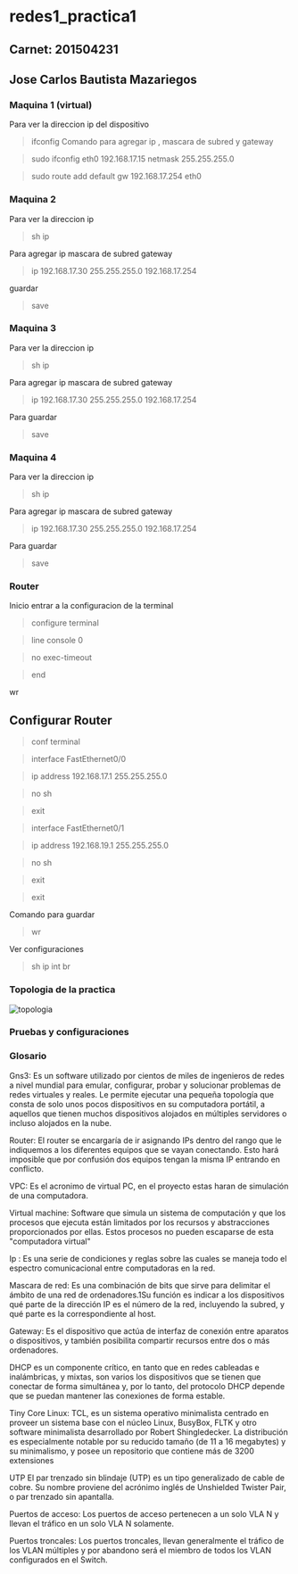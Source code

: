 # redes1_practica1

## Carnet: 201504231
## Jose Carlos Bautista Mazariegos
### Maquina 1 (virtual)

Para ver la direccion ip del dispositivo
> ifconfig
Comando para agregar ip , mascara de subred y gateway

> sudo ifconfig eth0 192.168.17.15 netmask 255.255.255.0

> sudo route add default gw 192.168.17.254 eth0

### Maquina 2 

Para ver la direccion ip
> sh ip

Para agregar ip mascara de subred gateway

> ip 192.168.17.30 255.255.255.0 192.168.17.254

guardar

> save

### Maquina 3 

Para ver la direccion ip

> sh ip

Para agregar ip mascara de subred gateway

> ip 192.168.17.30 255.255.255.0 192.168.17.254

Para guardar

> save

### Maquina 4 

Para ver la direccion ip

> sh ip

Para agregar ip mascara de subred gateway

> ip 192.168.17.30 255.255.255.0 192.168.17.254

Para guardar

> save

### Router
Inicio entrar a la configuracion de la terminal

> configure terminal 

> line console 0

> no exec-timeout

> end

wr


## Configurar Router

> conf terminal 

> interface FastEthernet0/0

> ip address 192.168.17.1 255.255.255.0

> no sh

> exit

> interface FastEthernet0/1

> ip address 192.168.19.1 255.255.255.0

> no sh

> exit

> exit

Comando para guardar

> wr

Ver configuraciones 

> sh ip int br

### Topologia de la practica 
    
![topologia](https://user-images.githubusercontent.com/8570475/90991123-2052a980-e564-11ea-80dc-699d9296223d.png)


### Pruebas y configuraciones

### Glosario

Gns3: Es un software utilizado por cientos de miles de ingenieros de redes a nivel mundial para emular, configurar, probar y
solucionar problemas de redes virtuales y reales. Le permite ejecutar una pequeña topología que consta de solo unos
pocos dispositivos en su computadora portátil, a aquellos que tienen muchos dispositivos alojados en múltiples
servidores o incluso alojados en la nube.

Router: El router se encargaría de ir asignando IPs dentro del rango que le indiquemos a los diferentes equipos que se vayan
conectando. Esto hará imposible que por confusión dos equipos tengan la misma IP entrando en conflicto.

VPC: Es el acronimo de virtual PC, en el proyecto estas haran de simulación de una computadora.

Virtual machine:  Software que simula un sistema de computación y que los procesos que ejecuta están limitados por los recursos y
abstracciones proporcionados por ellas. Estos procesos no pueden escaparse de esta "computadora virtual"

Ip : Es una serie de condiciones y reglas sobre las cuales se maneja todo el espectro comunicacional entre computadoras en
la red.


 Mascara de red: Es una combinación de bits que sirve para delimitar el ámbito de una red de ordenadores.1Su función es indicar a los
dispositivos qué parte de la dirección IP es el número de la red, incluyendo la subred, y qué parte es la correspondiente
al host.

Gateway: Es el dispositivo que actúa de interfaz de conexión entre aparatos o dispositivos, y también posibilita compartir recursos
entre dos o más ordenadores.

DHCP es un componente crítico, en tanto que en redes cableadas e inalámbricas, y mixtas, son varios los dispositivos
que se tienen que conectar de forma simultánea y, por lo tanto, del protocolo DHCP depende que se puedan mantener
las conexiones de forma estable.

Tiny Core Linux: TCL, es un sistema operativo minimalista centrado en proveer un sistema base con el núcleo Linux, BusyBox, FLTK y otro
software minimalista desarrollado por Robert Shingledecker. La distribución es especialmente notable por su reducido
tamaño (de 11 a 16 megabytes) y su minimalismo, y posee un repositorio que contiene más de 3200 extensiones

UTP El par trenzado sin blindaje (UTP) es un tipo generalizado de cable de cobre. Su nombre proviene del acrónimo inglés
de Unshielded Twister Pair, o par trenzado sin apantalla.

Puertos de acceso:  Los puertos de acceso pertenecen a un solo VLA N y llevan el tráfico en un solo VLA N solamente.

Puertos troncales: Los puertos troncales, llevan generalmente el tráfico de los VLAN múltiples y por abandono será el miembro de todos
los VLAN configurados en el Switch.
